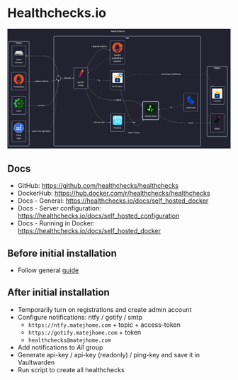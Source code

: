 # Healthchecks.io

![diagram](../../docs/diagrams/out/apps/healthchecks.png)

## Docs

- GitHub: <https://github.com/healthchecks/healthchecks>
- DockerHub: <https://hub.docker.com/r/healthchecks/healthchecks>
- Docs - General: <https://healthchecks.io/docs/self_hosted_docker>
- Docs - Server configuration: <https://healthchecks.io/docs/self_hosted_configuration>
- Docs - Running in Docker: <https://healthchecks.io/docs/self_hosted_docker>

## Before initial installation

- Follow general [guide](../../docs/Checklist%20for%20new%20docker-apps.md)

## After initial installation

- Temporarily turn on registrations and create admin account
- Configure notifications: ntfy / gotify / smtp
    - `https://ntfy.matejhome.com` + topic + access-token
    - `https://gotify.matejhome.com` + token
    - `healthchecks@matejhome.com`
- Add notifications to _All_ group
- Generate api-key / api-key (readonly) / ping-key and save it in Vaultwarden
- Run script to create all healthchecks
